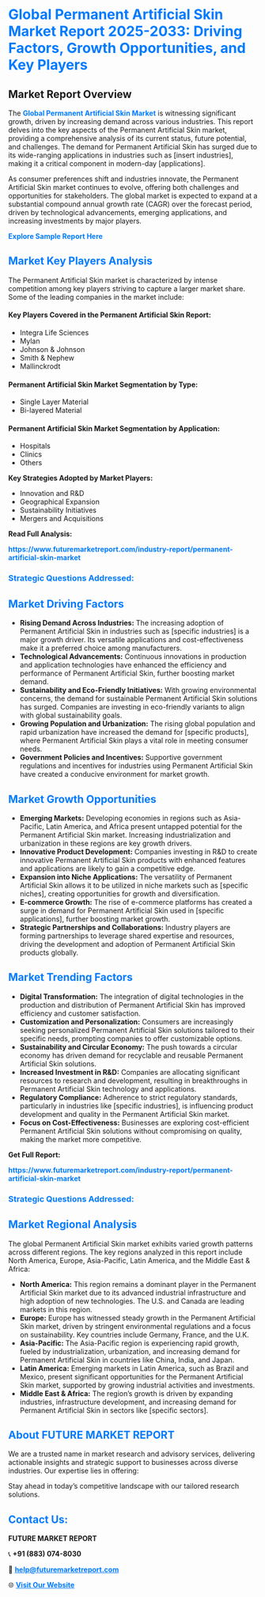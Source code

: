 <h1 style="color: #007BFF;">Global Permanent Artificial Skin Market Report 2025-2033: Driving Factors, Growth Opportunities, and Key Players</h1>

<section id="overview">
<h2>Market Report Overview</h2>
<p>The <a href="https://www.futuremarketreport.com/industry-report/permanent-artificial-skin-market" style="color: #007BFF; text-decoration: none;"><strong>Global Permanent Artificial Skin Market</strong></a> is witnessing significant growth, driven by increasing demand across various industries. This report delves into the key aspects of the Permanent Artificial Skin market, providing a comprehensive analysis of its current status, future potential, and challenges. The demand for Permanent Artificial Skin has surged due to its wide-ranging applications in industries such as [insert industries], making it a critical component in modern-day [applications].</p>
<p>As consumer preferences shift and industries innovate, the Permanent Artificial Skin market continues to evolve, offering both challenges and opportunities for stakeholders. The global market is expected to expand at a substantial compound annual growth rate (CAGR) over the forecast period, driven by technological advancements, emerging applications, and increasing investments by major players.</p>
</section>

<section id="overview">
<p><a href="https://www.futuremarketreport.com/request-sample/reportId=36237" style="color: #007BFF; text-decoration: none;"><strong>Explore Sample Report Here</strong></a></p>
</section>

<section id="key-players">
<h2 style="color: #007BFF;">Market Key Players Analysis</h2>
<p>The Permanent Artificial Skin market is characterized by intense competition among key players striving to capture a larger market share. Some of the leading companies in the market include:</p>
<h4>Key Players Covered in the Permanent Artificial Skin Report:</h4>
<ul><li>Integra Life Sciences</li><li>Mylan</li><li>Johnson &amp; Johnson</li><li>Smith &amp; Nephew</li><li>Mallinckrodt</li></ul>
<h4>Permanent Artificial Skin Market Segmentation by Type:</h4>
<ul><li>Single Layer Material</li><li>Bi-layered Material</li></ul>

<h4>Permanent Artificial Skin Market Segmentation by Application:</h4>
<ul><li>Hospitals</li><li>Clinics</li><li>Others</li></ul>
<p><strong>Key Strategies Adopted by Market Players:</strong></p>
<ul>
<li>Innovation and R&D</li>
<li>Geographical Expansion</li>
<li>Sustainability Initiatives</li>
<li>Mergers and Acquisitions</li>
</ul>
</section>

<section>
<p><strong>Read Full Analysis: </strong></p><a href="https://www.futuremarketreport.com/industry-report/permanent-artificial-skin-market" style="color: #007BFF; text-decoration: none;"><strong>https://www.futuremarketreport.com/industry-report/permanent-artificial-skin-market</strong></a>
<h3 style="color: #007BFF;">Strategic Questions Addressed:</h3>
</section>

<section id="driving-factors">
<h2 style="color: #007BFF;">Market Driving Factors</h2>
<ul>
<li><strong>Rising Demand Across Industries:</strong> The increasing adoption of Permanent Artificial Skin in industries such as [specific industries] is a major growth driver. Its versatile applications and cost-effectiveness make it a preferred choice among manufacturers.</li>
<li><strong>Technological Advancements:</strong> Continuous innovations in production and application technologies have enhanced the efficiency and performance of Permanent Artificial Skin, further boosting market demand.</li>
<li><strong>Sustainability and Eco-Friendly Initiatives:</strong> With growing environmental concerns, the demand for sustainable Permanent Artificial Skin solutions has surged. Companies are investing in eco-friendly variants to align with global sustainability goals.</li>
<li><strong>Growing Population and Urbanization:</strong> The rising global population and rapid urbanization have increased the demand for [specific products], where Permanent Artificial Skin plays a vital role in meeting consumer needs.</li>
<li><strong>Government Policies and Incentives:</strong> Supportive government regulations and incentives for industries using Permanent Artificial Skin have created a conducive environment for market growth.</li>
</ul>
</section>

<section id="growth-opportunities">
<h2 style="color: #007BFF;">Market Growth Opportunities</h2>
<ul>
<li><strong>Emerging Markets:</strong> Developing economies in regions such as Asia-Pacific, Latin America, and Africa present untapped potential for the Permanent Artificial Skin market. Increasing industrialization and urbanization in these regions are key growth drivers.</li>
<li><strong>Innovative Product Development:</strong> Companies investing in R&D to create innovative Permanent Artificial Skin products with enhanced features and applications are likely to gain a competitive edge.</li>
<li><strong>Expansion into Niche Applications:</strong> The versatility of Permanent Artificial Skin allows it to be utilized in niche markets such as [specific niches], creating opportunities for growth and diversification.</li>
<li><strong>E-commerce Growth:</strong> The rise of e-commerce platforms has created a surge in demand for Permanent Artificial Skin used in [specific applications], further boosting market growth.</li>
<li><strong>Strategic Partnerships and Collaborations:</strong> Industry players are forming partnerships to leverage shared expertise and resources, driving the development and adoption of Permanent Artificial Skin products globally.</li>
</ul>
</section>

<section id="trending-factors">
<h2 style="color: #007BFF;">Market Trending Factors</h2>
<ul>
<li><strong>Digital Transformation:</strong> The integration of digital technologies in the production and distribution of Permanent Artificial Skin has improved efficiency and customer satisfaction.</li>
<li><strong>Customization and Personalization:</strong> Consumers are increasingly seeking personalized Permanent Artificial Skin solutions tailored to their specific needs, prompting companies to offer customizable options.</li>
<li><strong>Sustainability and Circular Economy:</strong> The push towards a circular economy has driven demand for recyclable and reusable Permanent Artificial Skin solutions.</li>
<li><strong>Increased Investment in R&D:</strong> Companies are allocating significant resources to research and development, resulting in breakthroughs in Permanent Artificial Skin technology and applications.</li>
<li><strong>Regulatory Compliance:</strong> Adherence to strict regulatory standards, particularly in industries like [specific industries], is influencing product development and quality in the Permanent Artificial Skin market.</li>
<li><strong>Focus on Cost-Effectiveness:</strong> Businesses are exploring cost-efficient Permanent Artificial Skin solutions without compromising on quality, making the market more competitive.</li>
</ul>
</section>

<section>
<p><strong>Get Full Report: </strong></p><a href="https://www.futuremarketreport.com/industry-report/permanent-artificial-skin-market" style="color: #007BFF; text-decoration: none;"><strong>https://www.futuremarketreport.com/industry-report/permanent-artificial-skin-market</strong></a>
<h3 style="color: #007BFF;">Strategic Questions Addressed:</h3>
</section>


<section id="regional-analysis">
<h2 style="color: #007BFF;">Market Regional Analysis</h2>
<p>The global Permanent Artificial Skin market exhibits varied growth patterns across different regions. The key regions analyzed in this report include North America, Europe, Asia-Pacific, Latin America, and the Middle East & Africa:</p>
<ul>
<li><strong>North America:</strong> This region remains a dominant player in the Permanent Artificial Skin market due to its advanced industrial infrastructure and high adoption of new technologies. The U.S. and Canada are leading markets in this region.</li>
<li><strong>Europe:</strong> Europe has witnessed steady growth in the Permanent Artificial Skin market, driven by stringent environmental regulations and a focus on sustainability. Key countries include Germany, France, and the U.K.</li>
<li><strong>Asia-Pacific:</strong> The Asia-Pacific region is experiencing rapid growth, fueled by industrialization, urbanization, and increasing demand for Permanent Artificial Skin in countries like China, India, and Japan.</li>
<li><strong>Latin America:</strong> Emerging markets in Latin America, such as Brazil and Mexico, present significant opportunities for the Permanent Artificial Skin market, supported by growing industrial activities and investments.</li>
<li><strong>Middle East & Africa:</strong> The region’s growth is driven by expanding industries, infrastructure development, and increasing demand for Permanent Artificial Skin in sectors like [specific sectors].</li>
</ul>
</section>

<footer>
<h2 style="color: #007BFF;">About FUTURE MARKET REPORT</h2>
<p>We are a trusted name in market research and advisory services, delivering actionable insights and strategic support to businesses across diverse industries. Our expertise lies in offering:</p>

<p>Stay ahead in today’s competitive landscape with our tailored research solutions.</p>

<h2 style="color: #007BFF;">Contact Us:</h2>
<p><strong>FUTURE MARKET REPORT</strong></p>
<p>📞 <strong>+91 (883) 074-8030</strong></p>
<p>📧 <strong><a href="mailto:help@futuremarketreport.com" style="color: #007BFF;">help@futuremarketreport.com</a></strong></p>
<p>🌐 <strong><a href="https://www.futuremarketreport.com/" style="color: #007BFF;">Visit Our Website</a></strong></p>
</footer>